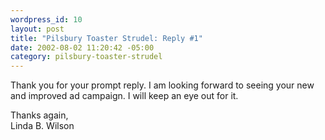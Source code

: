 ```yaml
--- 
wordpress_id: 10
layout: post
title: "Pilsbury Toaster Strudel: Reply #1"
date: 2002-08-02 11:20:42 -05:00
category: pilsbury-toaster-strudel
---
```

Thank you for your prompt reply. I am looking forward to seeing your new and improved ad campaign. I will keep an eye out for it.

Thanks again,  
Linda B. Wilson
